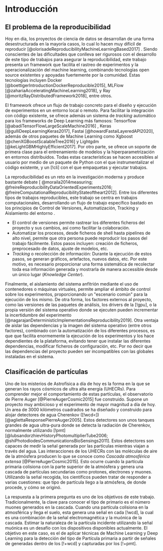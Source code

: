 # Introducción


## El problema de la reproducibilidad

Hoy en día, los proyectos de ciencia de datos se desarrollan de una forma desestructurada en la mayoría casos,
lo cual lo hacen muy difícil de reproducir [@olorisadeReproducibilityMachineLearningBased2017] . Siendo conscientes de
las dificultades que conlleva ser rigurosos con el desarrollo de este tipo de trabajos para asegurar la reproducibilidad,
este trabajo presenta un framework que facilita  el rastreo de experimentos y la operacionalización del machine learning,
combinando tecnologías open source existentes y apoyadas fuertemente por la comunidad.
Estas tecnologías incluyen Docker [@boettigerIntroductionDockerReproducible2015], MLFlow [@zahariaAcceleratingMachineLearning2018],
y Ray [@moritzRayDistributedFramework2018], entre otros.

El framework ofrece un flujo de trabajo concreto para el diseño y ejecución de experimentos en un entorno local o remoto.
Para facilitar la integración con código existente, se ofrece además un sistema de *tracking* automático para los frameworks de
Deep Learning más famosos: Tensorflow [@abadiTensorFlowLargeScaleMachine2016] , Keras [@gulliDeepLearningKeras2017], Fastai
[@howardFastaiLayeredAPI2020], además de otros paquetes de Machine Learning como Xgboost [@chenXGBoostScalableTree2016] y
Lightgdm [@keLightGBMHighlyEfficient2017]. 
Por otro parte, se ofrece un soporte de primera clase para el entrenamiento de modelos y la hiperparametrización en entornos
distribuidos. Todas estas características se hacen accesibles al usuario por medio de un paquete de Python con el que instrumentalizar
el código existente, y un [!cli] con el que empaquetas y ejecutar trabajos.

La reproducibilidad es un reto en la investigación moderna y produce bastante debate [
@moraila2014measuring; @freireReproducibilityDataOrientedExperiments2016; @freireComputationalReproducibilityStateoftheart2012].
Entre los diferentes tipos de trabajos reproducibles, este trabajo se centra en trabajos computacionales, desarrollando
un flujo de trabajo específico bastado en los principios de Control de Versiones, Automatización, Tracking y Aislamiento
del entorno .

- El control de versiones permite  rastrear los diferentes ficheros del proyecto y sus cambios, así como facilitar la colaboración.
- Automatizar los procesos, desde ficheros de shell hasta pipelines de alto nivel, permite que otra persona puede reproducir los pasos del trabajo
fácilmente. Estos pasos incluyen: creación de ficheros, preprocesado de datos, ajuste de modelos, etc.
- *Tracking* o recolección de información: Durante la ejecución de estos pasos, se generan gráficos, artefactos, nuevos datos, etc.
Por este motivo, es necesario proporcionar una forma sistemática de recolectar toda esa información generada y mostrarla
de manera accessible desde un único lugar (*Knowledge Center*).

Finalmente, el aislamiento del sistema anfitrión mediante el uso de contenedores o máquinas virtuales, permite ampliar el ámbito de control
sobre los experimentos, proporcionando un "escenario común" para la ejecución de los mismo. De otra forma,
los factores externos al proyecto, como las versiones de las paquetes de análisis, los drivers de la [!gpu], o
la propia versión del sistema operativo donde se ejecuten pueden incrementar la incertidumbre del experimento [@nagarajanDeterministicImplementationsReproducibility2019].
Otra ventaja de aislar las dependencias y la imagen del sistema operativo (entre otros factores), combinado con la automatización
 de los diferentes procesos, es que que facilita enormemente la ejecución de los experimentos y los hace dependientes de la
 plataforma, evitando tener que instalar las diferentes dependencias, modificar ficheros de configuración, etc. Por no decir
 que las dependencias del proyecto pueden ser incompatibles con las globales instaladas en el sistema.


## Clasificación de partículas

Uno de los misterios de Astrofísica a día de hoy es la forma en la que se generan los rayos cósmicos de ultra alta energía (UHECRs).
Para comprender mejor el comportamiento de estas partículas, el observatorio de Pierre Auger [@PierreAugerCosmic2015] fue construido.
Supone un proyecto muy ambicioso y el experimento de mayor magnitud a día de hoy.
Un area de 3000 kilómetros cuadrados se ha diseñado y construido para alojar detectores de agua Cherenkov ([!wcd<]) [@agliettaResponsePierreAuger2005].
Estos detectores son unos tanques grandes de agua ultra-pura donde se detecta la radiación de Cherenkov, normalmente
utilizando [!pmt] [@lubsandorzhievHistoryPhotomultiplierTube2006; @shiPhotodiodesCommunicationsBioSensings2011].
Estos detectores son capaces de medir la señal generada por
las partículas mientras viajan a través del agua. Las interacciones de los UHECRs con las moléculas de aire de la
atmósfera producen lo que se conoce como *Cascada atmosférica extensa* [@PierreAugerCosmic2015]. Esto ocurre cuando la partícula primaria colisiona
con la parte superior de la atmósfera y genera una cascada de partículas secundarias como protones, electrones y muones.
Utilizando la señal recogida, los científicos pueden tratar de responder a varias cuestiones: que tipo de partícula llego
a la atmósfera, de donde procede, y cómo se originó.

La respuesta a la primera pregunta es uno de los objetivos de este trabajo. Tradicionalmente, la clave para
conocer el tipo de primario es el número muones generados en la cascada. Cuando una partícula
colisiona en la atmosférica y llega el suelo, esta genera una señal en cada [!wcd], la cual es una
combinación de la señal electromagnética y la muónica de la cascada. Estimar la naturaleza de la partícula
incidente utilizando la señal muónica es un desafío con los dispositivos disponibles actualmente. El objetivo
en este caso, es el de aplicar técnicas de Machine Learning y Deep Learning para la detección del tipo de Partícula
primaria a partir de señales de generadas dentro de los [!+wcd] y capturadas por los [!+pmt].
